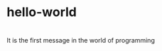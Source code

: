 # hello-world
<html>
  <head></head>
  <body>
  <h1> 
    </h1>
  </body>
</html>
It is the first message in  the world of programming
